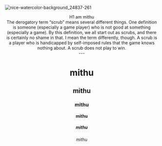 ![nice-watercolor-background_24837-261](https://user-images.githubusercontent.com/91019061/134311582-6682cf69-291a-4ce6-afbd-11819a0d2e24.jpg)
<div align="center" #>H1 am mithu<div align="center">
<div align="center">The derogatory term “scrub” means several different things. One
definition is someone (especially a game player) who is not good at something (especially a
game). By this definition, we all start out as scrubs, and there is certainly no shame in that. I
mean the term differently, though. A scrub is a player who is handicapped by self-imposed
rules that the game knows nothing about. A scrub does not play to win.<div align="center">
---
<h1> mithu </h1>
	<h2> mithu </h2>
	<h3> mithu </h3>
	<h4> mithu </h4>
	<h5> mithu </h5>
	<h6> mithu </h6>
